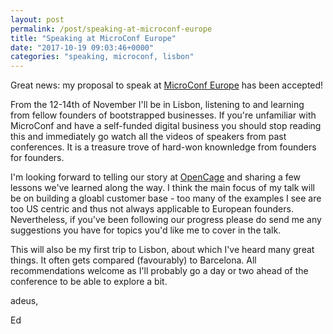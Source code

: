 ```yaml
---
layout: post
permalink: /post/speaking-at-microconf-europe
title: "Speaking at MicroConf Europe"
date: "2017-10-19 09:03:46+0000"
categories: "speaking, microconf, lisbon"
---
```


Great news: my proposal to speak at
[MicroConf Europe](http://www.microconfeurope.com) has been accepted!


From the 12-14th of November I'll be in Lisbon, listening to and learning
from fellow founders of bootstrapped businesses. If you're unfamiliar with
MicroConf and have a self-funded digital business you should stop reading
this and immediately go watch all the videos of speakers from past conferences.
It is a treasure trove of hard-won knownledge from founders for founders.

I'm looking forward to telling our story at
[OpenCage](https://geocoder.opencagedata.com) and sharing a few lessons
we've learned along the way. I think the main focus of my talk will be on
building a gloabl customer base - too many of the examples I see are too US
centric and thus not always applicable to European founders. Nevertheless, if
you've been following our progress please do send me any suggestions you have
for topics you'd like me to cover in the talk.


This will also be my first trip to Lisbon, about which I've heard many great
things. It often gets compared (favourably) to Barcelona. All recommendations
welcome as I'll probably go a day or two ahead of the conference to be able
to explore a bit.

adeus,

Ed


 









